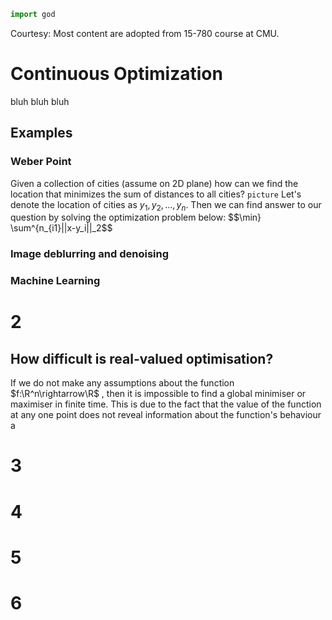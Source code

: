 ```python
import god
```
Courtesy: Most content are adopted from 15-780 course at CMU.
# Continuous Optimization
bluh bluh bluh

## Examples

### Weber Point

Given a collection of cities (assume on 2D plane) how can we find the location that minimizes the sum of distances to all cities?
`picture`
Let's denote the location of cities as $y_1, y_2, ..., y_n$.
Then we can find answer to our question by solving the optimization problem below:
$$\min} \sum^{n_{i1}||x-y_i||_2$$

### Image deblurring and denoising

### Machine Learning

# 2

## How difficult is real-valued optimisation?

If we do not make any assumptions about the function $f:\R^n\rightarrow\R$ , then it is impossible to find a global minimiser or maximiser in finite time. This is due to the fact that the value of the function at any one point does not reveal information about the function's behaviour a

# 3

# 4

# 5

# 6

<!--stackedit_data:
eyJoaXN0b3J5IjpbMjIyMDEyMjkxLC05MTE4MjE3NjcsMTk3ND
A5NjU5OSwtMTM4NTcwMDQ4OCwxNzg5MzkxMzM1LC02MjUyNTAx
NjQsMTY1OTAxNDY4MywtOTQ4NTQ2NjEsNTU5OTk4NDg0LC0xMT
gxMTY4NDI4LDIwMDc5NTE5MDAsLTE3MzU5NTk1MjksLTE0MjEw
ODYwMjJdfQ==
-->